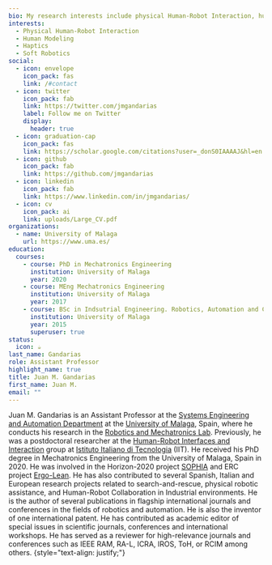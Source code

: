 ```yaml
---
bio: My research interests include physical Human-Robot Interaction, human modeling, haptics, and soft robotics.
interests:
  - Physical Human-Robot Interaction
  - Human Modeling
  - Haptics
  - Soft Robotics
social:
  - icon: envelope
    icon_pack: fas
    link: /#contact
  - icon: twitter
    icon_pack: fab
    link: https://twitter.com/jmgandarias
    label: Follow me on Twitter
    display:
      header: true
  - icon: graduation-cap
    icon_pack: fas
    link: https://scholar.google.com/citations?user=_donS0IAAAAJ&hl=en
  - icon: github
    icon_pack: fab
    link: https://github.com/jmgandarias
  - icon: linkedin
    icon_pack: fab
    link: https://www.linkedin.com/in/jmgandarias/
  - icon: cv
    icon_pack: ai
    link: uploads/Large_CV.pdf
organizations:
  - name: University of Malaga
    url: https://www.uma.es/
education:
  courses:
    - course: PhD in Mechatronics Engineering
      institution: University of Malaga
      year: 2020
    - course: MEng Mechatronics Engineering
      institution: University of Malaga
      year: 2017
    - course: BSc in Indsutrial Engineering. Robotics, Automation and Control.
      institution: University of Malaga
      year: 2015
      superuser: true
status:
  icon: ☕️
last_name: Gandarias
role: Assistant Professor
highlight_name: true
title: Juan M. Gandarias
first_name: Juan M.
email: ""
---
```


Juan M. Gandarias is an Assistant Professor at the [Systems Engineering and Automation Department](https://www.uma.es/isa) at the [University of Malaga](https://www.uma.es), Spain, where he conducts his research in the [Robotics and Mechatronics Lab](https://www.uma.es/robotics-and-mechatronics). Previously, he was a postdoctoral researcher at the [Human-Robot Interfaces and Interaction](https://www.iit.it/web/hrii/) group at [Istituto Italiano di Tecnologia](https://www.iit.it) (IIT). He received his PhD degree in Mechatronics Engineering from the University of Malaga, Spain in 2020. He was involved in the Horizon-2020 project [SOPHIA](https://project-sophia.eu/) and ERC project [Ergo-Lean](https://ergolean.eu/). He has also contributed to several Spanish, Italian and European research projects related to search-and-rescue, physical robotic assistance, and Human-Robot Collaboration in Industrial environments. He is the author of several publications in flagship international journals and conferences in the fields of robotics and automation. He is also the inventor of one international patent. He has contributed as academic editor of special issues in scientific journals, conferences and international workshops. He has served as a reviewer for high-relevance journals and conferences such as IEEE RAM, RA-L, ICRA, IROS, ToH, or RCIM among others. 
{style="text-align: justify;"}
